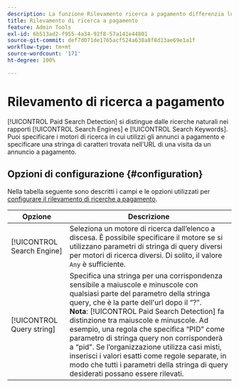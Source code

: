 ```yaml
---
description: La funzione Rilevamento ricerca a pagamento differenzia le ricerche naturali nei report Motori di ricerca e Parole chiave di ricerca.
title: Rilevamento di ricerca a pagamento
feature: Admin Tools
exl-id: 6b513ad2-f955-4a34-92f8-57a141e44801
source-git-commit: def7d071de1765acf524a638a8f8d13ae69e1a1f
workflow-type: tm+mt
source-wordcount: '171'
ht-degree: 100%

---
```


# Rilevamento di ricerca a pagamento

[!UICONTROL Paid Search Detection] si distingue dalle ricerche naturali nei rapporti [!UICONTROL Search Engines] e [!UICONTROL Search Keywords]. Puoi specificare i motori di ricerca in cui utilizzi gli annunci a pagamento e specificare una stringa di caratteri trovata nell’URL di una visita da un annuncio a pagamento.

## Opzioni di configurazione {#configuration}

Nella tabella seguente sono descritti i campi e le opzioni utilizzati per [configurare il rilevamento di ricerche a pagamento](/help/admin/admin/c-manage-report-suites/c-edit-report-suites/general/paid-search-detection/t-paid-search-detection.md).

| Opzione | Descrizione |
| --- | --- |
| [!UICONTROL Search Engine] | Seleziona un motore di ricerca dall’elenco a discesa. È possibile specificare il motore se si utilizzano parametri di stringa di query diversi per motori di ricerca diversi. Di solito, il valore `Any` è sufficiente. |
| [!UICONTROL Query string] | Specifica una stringa per una corrispondenza sensibile a maiuscole e minuscole con qualsiasi parte del parametro della stringa query, che è la parte dell&#39;url dopo il “?”. <br>**Nota**: [!UICONTROL Paid Search Detection] fa distinzione tra maiuscole e minuscole. Ad esempio, una regola che specifica “PID” come parametro di stringa query non corrisponderà a “pid”. Se l’organizzazione utilizza casi misti, inserisci i valori esatti come regole separate, in modo che tutti i parametri della stringa di query desiderati possano essere rilevati. |
